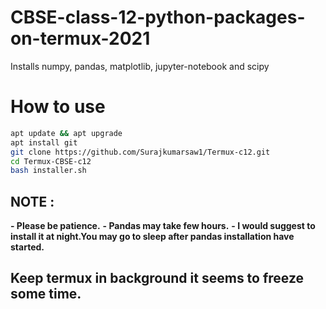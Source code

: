 # CBSE-class-12-python-packages-on-termux-2021
Installs numpy, pandas, matplotlib, jupyter-notebook and scipy

# How to use
```bash
apt update && apt upgrade
apt install git
git clone https://github.com/Surajkumarsaw1/Termux-c12.git
cd Termux-CBSE-c12
bash installer.sh
```

## NOTE :
**- Please be patience.**
**- Pandas may take few hours.**
**- I would suggest to install it at night.You may go to sleep after pandas installation have started.**

## Keep termux in background it seems to freeze some time.
